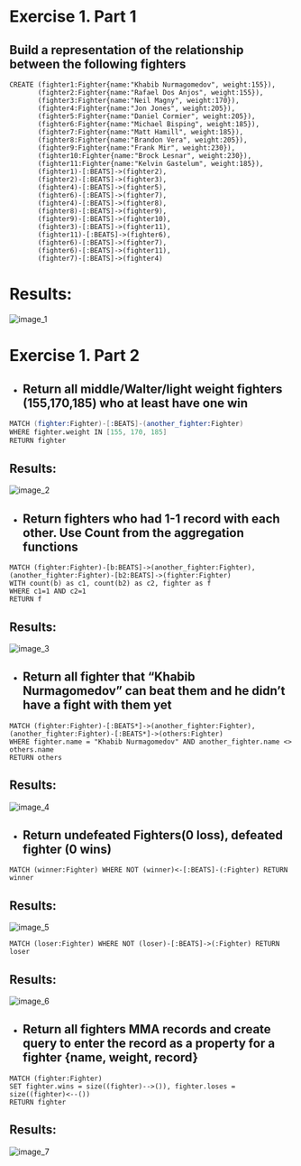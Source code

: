 
# Exercise 1. Part 1

## Build a representation of the relationship between the following fighters
```
CREATE (fighter1:Fighter{name:"Khabib Nurmagomedov", weight:155}),
       (fighter2:Fighter{name:"Rafael Dos Anjos", weight:155}),
       (fighter3:Fighter{name:"Neil Magny", weight:170}),
       (fighter4:Fighter{name:"Jon Jones", weight:205}),
       (fighter5:Fighter{name:"Daniel Cormier", weight:205}),
       (fighter6:Fighter{name:"Michael Bisping", weight:185}),
       (fighter7:Fighter{name:"Matt Hamill", weight:185}),
       (fighter8:Fighter{name:"Brandon Vera", weight:205}),
       (fighter9:Fighter{name:"Frank Mir", weight:230}),
       (fighter10:Fighter{name:"Brock Lesnar", weight:230}),
       (fighter11:Fighter{name:"Kelvin Gastelum", weight:185}),
       (fighter1)-[:BEATS]->(fighter2),
       (fighter2)-[:BEATS]->(fighter3),
       (fighter4)-[:BEATS]->(fighter5),
       (fighter6)-[:BEATS]->(fighter7),
       (fighter4)-[:BEATS]->(fighter8),
       (fighter8)-[:BEATS]->(fighter9),
       (fighter9)-[:BEATS]->(fighter10),
       (fighter3)-[:BEATS]->(fighter11),
       (fighter11)-[:BEATS]->(fighter6),
       (fighter6)-[:BEATS]->(fighter7),
       (fighter6)-[:BEATS]->(fighter11),
       (fighter7)-[:BEATS]->(fighter4)

```
# Results:

![image_1](image_1.png)


# Exercise 1. Part 2

* ## Return all middle/Walter/light weight fighters (155,170,185) who at least have one win
```s
MATCH (fighter:Fighter)-[:BEATS]-(another_fighter:Fighter)
WHERE fighter.weight IN [155, 170, 185]
RETURN fighter
```

## Results:

![image_2](image_2.png)

* ## Return fighters who had 1-1 record with each other. Use Count from the aggregation functions
```
MATCH (fighter:Fighter)-[b:BEATS]->(another_fighter:Fighter), (another_fighter:Fighter)-[b2:BEATS]->(fighter:Fighter)
WITH count(b) as c1, count(b2) as c2, fighter as f
WHERE c1=1 AND c2=1
RETURN f
```
## Results:

![image_3](image_3.png)

* ## Return all fighter that “Khabib Nurmagomedov” can beat them and he didn’t have a fight with them yet
```
MATCH (fighter:Fighter)-[:BEATS*]->(another_fighter:Fighter), (another_fighter:Fighter)-[:BEATS*]->(others:Fighter)
WHERE fighter.name = "Khabib Nurmagomedov" AND another_fighter.name <> others.name
RETURN others
```
## Results:

![image_4](image_4.png)

* ## Return undefeated Fighters(0 loss), defeated fighter (0 wins)
```
MATCH (winner:Fighter) WHERE NOT (winner)<-[:BEATS]-(:Fighter) RETURN winner
```
## Results:

![image_5](image_5.png)
```
MATCH (loser:Fighter) WHERE NOT (loser)-[:BEATS]->(:Fighter) RETURN loser
```
## Results:

![image_6](image_6.png)

* ## Return all fighters MMA records and create query to enter the record as a property for a fighter {name, weight, record}
```
MATCH (fighter:Fighter)
SET fighter.wins = size((fighter)-->()), fighter.loses = size((fighter)<--())
RETURN fighter
```
## Results:

![image_7](image_7.png)
